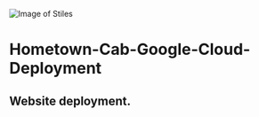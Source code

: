 ![Image of Stiles](https://storage.googleapis.com/stiles-images/StilesLogo.png)

# Hometown-Cab-Google-Cloud-Deployment #

## Website deployment. ##
